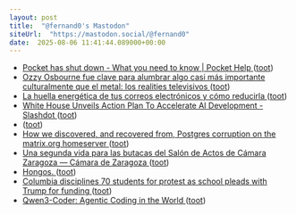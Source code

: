 ```yaml
---
layout: post
title:  "@fernand0's Mastodon"
siteUrl:  "https://mastodon.social/@fernand0"
date:  2025-08-06 11:41:44.089000+00:00
---
```

*  [Pocket has shut down - What you need to know \| Pocket Help ](https://support.mozilla.org/en-US/kb/future-of-pocke) ([toot](https://mastodon.social/@fernand0/114981634315901409))
*  [Ozzy Osbourne fue clave para alumbrar algo casi más importante culturalmente que el metal: los realities televisivos ](https://www.xataka.com/cine-y-tv/ozzy-osbourne-fue-clave-para-alumbrar-algo-casi-importante-culturalmente-que-metal-realities-televisivo) ([toot](https://mastodon.social/@fernand0/114981363423251042))
*  [La huella energética de tus correos electrónicos y cómo reducirla ](https://wwwhatsnew.com/2025/07/23/la-huella-energetica-de-tus-correos-electronicos-y-como-reducirla) ([toot](https://mastodon.social/@fernand0/114981104595080273))
*  [White House Unveils Action Plan To Accelerate AI Development - Slashdot ](https://slashdot.org/story/25/07/23/152244/white-house-unveils-action-plan-to-accelerate-ai-developmen) ([toot](https://mastodon.social/@fernand0/114980960010089442))
*  [ ](https://ohai.social/@tdyfqdb) ([toot](https://mastodon.social/@fernand0/114980179424830746))
*  [How we discovered, and recovered from, Postgres corruption on the matrix.org homeserver ](https://matrix.org/blog/2025/07/postgres-corruption-postmortem) ([toot](https://mastodon.social/@fernand0/114979226932766113))
*  [Una segunda vida para las butacas del Salón de Actos de Cámara Zaragoza — Cámara de Zaragoza ](https://www.camarazaragoza.com/actualidad/una-segunda-vida-para-las-butacas-del-salon-de-actos-de-camara-zaragoza) ([toot](https://mastodon.social/@fernand0/114977374269654128))
*  [Hongos. ](https://avecesunafoto.wordpress.com/2025/08/05/hongos) ([toot](https://mastodon.social/@fernand0/114977303827382908))
*  [Columbia disciplines 70 students for protest as school pleads with Trump for funding ](https://gothamist.com/news/columbia-disciplines-70-students-for-protest-as-school-pleads-with-trump-for-fundin) ([toot](https://mastodon.social/@fernand0/114977181288305409))
*  [Qwen3-Coder: Agentic Coding in the World ](https://qwenlm.github.io/blog/qwen3-coder) ([toot](https://mastodon.social/@fernand0/114976891982744979))
